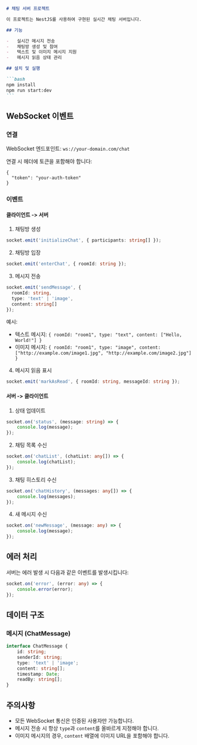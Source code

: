 ````markdown
# 채팅 서버 프로젝트

이 프로젝트는 NestJS를 사용하여 구현된 실시간 채팅 서버입니다.

## 기능

-   실시간 메시지 전송
-   채팅방 생성 및 참여
-   텍스트 및 이미지 메시지 지원
-   메시지 읽음 상태 관리

## 설치 및 실행

```bash
npm install
npm run start:dev
```
````

## WebSocket 이벤트

### 연결

WebSocket 엔드포인트: `ws://your-domain.com/chat`

연결 시 헤더에 토큰을 포함해야 합니다:

```
{
  "token": "your-auth-token"
}
```

### 이벤트

#### 클라이언트 -> 서버

1. 채팅방 생성

```typescript
socket.emit('initializeChat', { participants: string[] });
```

2. 채팅방 입장

```typescript
socket.emit('enterChat', { roomId: string });
```

3. 메시지 전송

```typescript
socket.emit('sendMessage', {
  roomId: string,
  type: 'text' | 'image',
  content: string[]
});
```

예시:

-   텍스트 메시지: `{ roomId: "room1", type: "text", content: ["Hello, World!"] }`
-   이미지 메시지: `{ roomId: "room1", type: "image", content: ["http://example.com/image1.jpg", "http://example.com/image2.jpg"] }`

4. 메시지 읽음 표시

```typescript
socket.emit('markAsRead', { roomId: string, messageId: string });
```

#### 서버 -> 클라이언트

1. 상태 업데이트

```typescript
socket.on('status', (message: string) => {
	console.log(message);
});
```

2. 채팅 목록 수신

```typescript
socket.on('chatList', (chatList: any[]) => {
	console.log(chatList);
});
```

3. 채팅 히스토리 수신

```typescript
socket.on('chatHistory', (messages: any[]) => {
	console.log(messages);
});
```

4. 새 메시지 수신

```typescript
socket.on('newMessage', (message: any) => {
	console.log(message);
});
```

## 에러 처리

서버는 에러 발생 시 다음과 같은 이벤트를 발생시킵니다:

```typescript
socket.on('error', (error: any) => {
	console.error(error);
});
```

## 데이터 구조

### 메시지 (ChatMessage)

```typescript
interface ChatMessage {
	id: string;
	senderId: string;
	type: 'text' | 'image';
	content: string[];
	timestamp: Date;
	readBy: string[];
}
```

## 주의사항

-   모든 WebSocket 통신은 인증된 사용자만 가능합니다.
-   메시지 전송 시 항상 `type`과 `content`를 올바르게 지정해야 합니다.
-   이미지 메시지의 경우, `content` 배열에 이미지 URL을 포함해야 합니다.
